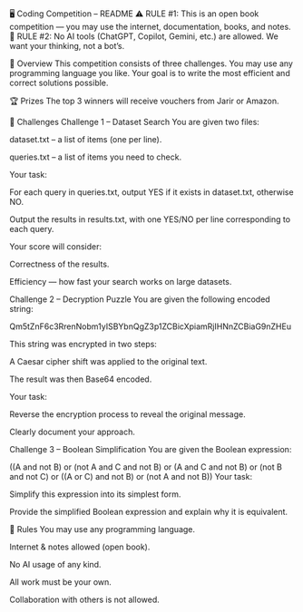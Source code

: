 🖥 Coding Competition – README
⚠ RULE #1: This is an open book competition — you may use the internet, documentation, books, and notes.
🚫 RULE #2: No AI tools (ChatGPT, Copilot, Gemini, etc.) are allowed. We want your thinking, not a bot’s.

📜 Overview
This competition consists of three challenges. You may use any programming language you like.
Your goal is to write the most efficient and correct solutions possible.

🏆 Prizes
The top 3 winners will receive vouchers from Jarir or Amazon.

📂 Challenges
Challenge 1 – Dataset Search
You are given two files:

dataset.txt – a list of items (one per line).

queries.txt – a list of items you need to check.

Your task:

For each query in queries.txt, output YES if it exists in dataset.txt, otherwise NO.

Output the results in results.txt, with one YES/NO per line corresponding to each query.

Your score will consider:

Correctness of the results.

Efficiency — how fast your search works on large datasets.

Challenge 2 – Decryption Puzzle
You are given the following encoded string:

Qm5tZnF6c3RrenNobm1yISBYbnQgZ3p1ZCBicXpiamRjIHNnZCBiaG9nZHEu

This string was encrypted in two steps:

A Caesar cipher shift was applied to the original text.

The result was then Base64 encoded.

Your task:

Reverse the encryption process to reveal the original message.

Clearly document your approach.

Challenge 3 – Boolean Simplification
You are given the Boolean expression:

((A and not B) or (not A and C and not B) or (A and C and not B) or (not B and not C) or ((A or C) and not B) or (not A and not B))
Your task:

Simplify this expression into its simplest form.

Provide the simplified Boolean expression and explain why it is equivalent.

📜 Rules
You may use any programming language.

Internet & notes allowed (open book).

No AI usage of any kind.

All work must be your own.

Collaboration with others is not allowed.

